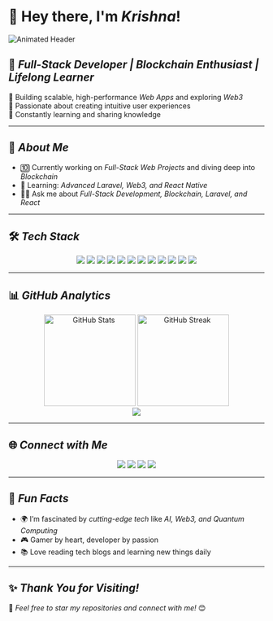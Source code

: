 # 👋 Hey there, I'm *Krishna*!  

![Animated Header](https://media.giphy.com/media/836HiJc7pgzy8iNXCn/giphy.gif)

## 🌟 *Full-Stack Developer | Blockchain Enthusiast | Lifelong Learner*  
🔹 Building scalable, high-performance *Web Apps* and exploring *Web3*  
🔹 Passionate about creating intuitive user experiences  
🔹 Constantly learning and sharing knowledge  

---

## 🎼 *About Me*  
- 🔟 Currently working on *Full-Stack Web Projects* and diving deep into *Blockchain*  
- 🌱 Learning: *Advanced Laravel, Web3, and React Native*  
- 👮‍♂️ Ask me about *Full-Stack Development, Blockchain, Laravel, and React*  

---

## 🛠 *Tech Stack*  
<div align="center">
  <img src="https://img.shields.io/badge/HTML5-E34F26?style=for-the-badge&logo=html5&logoColor=white" />
  <img src="https://img.shields.io/badge/CSS3-1572B6?style=for-the-badge&logo=css3&logoColor=white" />
  <img src="https://img.shields.io/badge/JavaScript-F7DF1E?style=for-the-badge&logo=javascript&logoColor=black" />
  <img src="https://img.shields.io/badge/TailwindCSS-06B6D4?style=for-the-badge&logo=tailwindcss&logoColor=white" />
  <img src="https://img.shields.io/badge/React-61DAFB?style=for-the-badge&logo=react&logoColor=black" />
  <img src="https://img.shields.io/badge/Laravel-F9322C?style=for-the-badge&logo=laravel&logoColor=white" />
  <img src="https://img.shields.io/badge/MongoDB-47A248?style=for-the-badge&logo=mongodb&logoColor=white" />
  <img src="https://img.shields.io/badge/MySQL-00758F?style=for-the-badge&logo=mysql&logoColor=white" />
  <img src="https://img.shields.io/badge/PHP-777BB4?style=for-the-badge&logo=php&logoColor=white" />
  <img src="https://img.shields.io/badge/Python-3776AB?style=for-the-badge&logo=python&logoColor=white" />
  <img src="https://img.shields.io/badge/Git-F05032?style=for-the-badge&logo=git&logoColor=white" />
  <img src="https://img.shields.io/badge/Blockchain-121D33?style=for-the-badge&logo=blockchaindotcom&logoColor=white" />
</div>

---

## 📊 *GitHub Analytics*  
<div align="center">
  <img height="180" src="https://github-readme-stats.vercel.app/api?username=krishna&show_icons=true&theme=radical" alt="GitHub Stats" />
  <img height="180" src="https://github-readme-streak-stats.herokuapp.com/?user=krishna&theme=radical" alt="GitHub Streak" />
</div>  
<div align="center">
  <img src="https://github-readme-stats.vercel.app/api/top-langs/?username=krishna&layout=compact&theme=radical" />
</div>

---

## 🌐 *Connect with Me*  
<div align="center">
  <a href="https://krishna.github.io/Portfolio/"><img src="https://img.shields.io/badge/Portfolio-000?style=for-the-badge&logo=vercel&logoColor=white" /></a>
  <a href="https://www.linkedin.com/in/krishna/"><img src="https://img.shields.io/badge/LinkedIn-0A66C2?style=for-the-badge&logo=linkedin&logoColor=white" /></a>
  <a href="https://www.instagram.com/krishna/"><img src="https://img.shields.io/badge/Instagram-E4405F?style=for-the-badge&logo=instagram&logoColor=white" /></a>
  <a href="https://x.com/krishna/"><img src="https://img.shields.io/badge/Twitter-1DA1F2?style=for-the-badge&logo=twitter&logoColor=white" /></a>
</div>

---

## 🎯 *Fun Facts*  
- 🌍 I’m fascinated by *cutting-edge tech* like *AI, Web3, and Quantum Computing*  
- 🎮 Gamer by heart, developer by passion  
- 📚 Love reading tech blogs and learning new things daily  

---

## ✨ *Thank You for Visiting!*  
🌟 *Feel free to star my repositories and connect with me!* 😊
